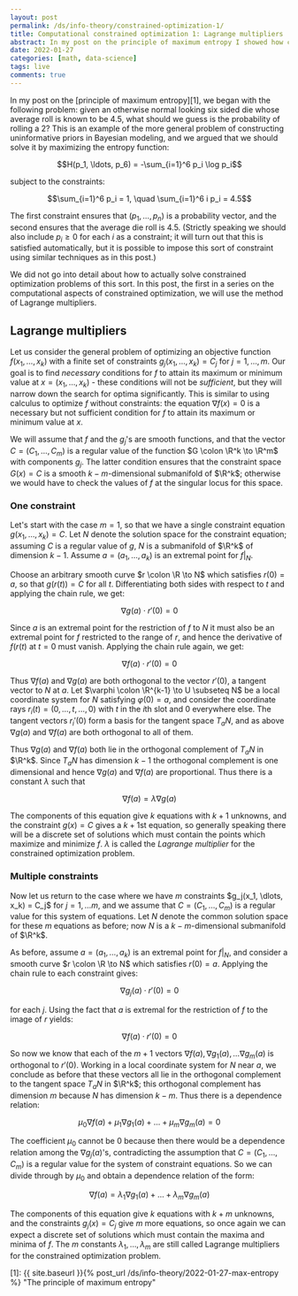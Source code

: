 ```yaml
---
layout: post
permalink: /ds/info-theory/constrained-optimization-1/
title: Computational constrained optimization 1: Lagrange multipliers
abstract: In my post on the principle of maximum entropy I showed how choosing good priors in Bayesian modeling can be expressed as a constrained optimization problem, using (relative) entropy as the objective function. This is the first in a series of posts on computational methods for solving constrained optimization problems, using entropy as a source of examples. This post covers the method of Lagrange multipliers.
date: 2022-01-27
categories: [math, data-science]
tags: live
comments: true
---
```


In my post on the [principle of maximum entropy][1], we began with the following problem: given an otherwise normal looking six sided die whose average roll is known to be $4.5$, what should we guess is the probability of rolling a $2$?
This is an example of the more general problem of constructing uninformative priors in Bayesian modeling, and we argued that we should solve it by maximizing the entropy function:

$$H(p_1, \ldots, p_6) = -\sum_{i=1}^6 p_i \log p_i$$

subject to the constraints:

$$\sum_{i=1}^6 p_i = 1, \quad \sum_{i=1}^6 i p_i = 4.5$$

The first constraint ensures that $(p_1, \ldots, p_n)$ is a probability vector, and the second ensures that the average die roll is $4.5$.
(Strictly speaking we should also include $p_i \geq 0$ for each $i$ as a constraint; it will turn out that this is satisfied automatically, but it is possible to impose this sort of constraint using similar techniques as in this post.)

We did not go into detail about how to actually solve constrained optimization problems of this sort.
In this post, the first in a series on the computational aspects of constrained optimization, we will use the method of Lagrange multipliers.

## Lagrange multipliers

Let us consider the general problem of optimizing an objective function $f(x_1, \ldots, x_k)$ with a finite set of constraints $g_j(x_1, \ldots, x_k) = C_j$ for $j = 1, \ldots, m$.
Our goal is to find _necessary_ conditions for $f$ to attain its maximum or minimum value at $x = (x_1, \ldots, x_k)$ - these conditions will not be _sufficient_, but they will narrow down the search for optima significantly.
This is similar to using calculus to optimize $f$ without constraints: the equation $\nabla f(x) = 0$ is a necessary but not sufficient condition for $f$ to attain its maximum or minimum value at $x$.

We will assume that $f$ and the $g_j$'s are smooth functions, and that the vector $C = (C_1, \ldots, C_m)$ is a regular value of the function $G \colon \R^k \to \R^m$ with components $g_j$.
The latter condition ensures that the constraint space $G(x) = C$ is a smooth $k-m$-dimensional submanifold of $\R^k$; otherwise we would have to check the values of $f$ at the singular locus for this space.

### One constraint

Let's start with the case $m = 1$, so that we have a single constraint equation $g(x_1, \ldots, x_k) = C$.
Let $N$ denote the solution space for the constraint equation; assuming $C$ is a regular value of $g$, $N$ is a submanifold of $\R^k$ of dimension $k-1$.
Assume $a = (a_1, \ldots, a_k)$ is an extremal point for $f \vert_N$.

Choose an arbitrary smooth curve $r \colon \R \to N$ which satisfies $r(0) = a$, so that $g(r(t)) = C$ for all $t$.
Differentiating both sides with respect to $t$ and applying the chain rule, we get:

$$\nabla g(a) \cdot r'(0) = 0$$

Since $a$ is an extremal point for the restriction of $f$ to $N$ it must also be an extremal point for $f$ restricted to the range of $r$, and hence the derivative of $f(r(t)$ at $t=0$ must vanish.
Applying the chain rule again, we get:

$$\nabla f(a) \cdot r'(0) = 0$$

Thus $\nabla f(a)$ and $\nabla g(a)$ are both orthogonal to the vector $r'(0)$, a tangent vector to $N$ at $a$.
Let $\varphi \colon \R^{k-1} \to U \subseteq N$ be a local coordinate system for $N$ satisfying $\varphi(0) = a$, and consider the coordinate rays $r_i(t) = (0, \ldots, t, \ldots, 0)$ with $t$ in the $i$th slot and $0$ everywhere else.
The tangent vectors $r_i'(0)$ form a basis for the tangent space $T_a N$, and as above $\nabla g(a)$ and $\nabla f(a)$ are both orthogonal to all of them.

Thus $\nabla g(a)$ and $\nabla f(a)$ both lie in the orthogonal complement of $T_a N$ in $\R^k$.
Since $T_a N$ has dimension $k-1$ the orthogonal complement is one dimensional and hence $\nabla g(a)$ and $\nabla f(a)$ are proportional.
Thus there is a constant $\lambda$ such that

$$\nabla f(a) = \lambda \nabla g(a)$$

The components of this equation give $k$ equations with $k+1$ unknowns, and the constraint $g(x) = C$ gives a $k+1$st equation, so generally speaking there will be a discrete set of solutions which must contain the points which maximize and minimize $f$.
$\lambda$ is called the _Lagrange multiplier_ for the constrained optimization problem.

### Multiple constraints

Now let us return to the case where we have $m$ constraints $g_j(x_1, \dlots, x_k) = C_j$ for $j = 1, \ldots m$, and we assume that $C = (C_1, \ldots, C_m)$ is a regular value for this system of equations.
Let $N$ denote the common solution space for these $m$ equations as before; now $N$ is a $k-m$-dimensional submanifold of $\R^k$.

As before, assume $a = (a_1, \ldots, a_k)$ is an extremal point for $f \vert_N$, and consider a smooth curve $r \colon \R \to N$ which satisfies $r(0) = a$.
Applying the chain rule to each constraint gives:

$$\nabla g_j(a) \cdot r'(0) = 0$$

for each $j$.
Using the fact that $a$ is extremal for the restriction of $f$ to the image of $r$ yields:

$$\nabla f(a) \cdot r'(0) = 0$$

So now we know that each of the $m+1$ vectors $\nabla f(a), \nabla g_1(a), \ldots \nabla g_m(a)$ is orthogonal to $r'(0)$.
Working in a local coordinate system for $N$ near $a$, we conclude as before that these vectors all lie in the orthogonal complement to the tangent space $T_a N$ in $\R^k$; this orthogonal complement has dimension $m$ because $N$ has dimension $k-m$.
Thus there is a dependence relation:

$$\mu_0 \nabla f(a) + \mu_1 \nabla g_1(a) + \ldots + \mu_m \nabla g_m(a) = 0$$

The coefficient $\mu_0$ cannot be $0$ because then there would be a dependence relation among the $\nabla g_j(a)$'s, contradicting the assumption that $C = (C_1, \ldots, C_m)$ is a regular value for the system of constraint equations.
So we can divide through by $\mu_0$ and obtain a dependence relation of the form:

$$\nabla f(a) = \lambda_1 \nabla g_1(a) + \ldots + \lambda_m \nabla g_m(a)$$

The components of this equation give $k$ equations with $k + m$ unknowns, and the constraints $g_j(x) = C_j$ give $m$ more equations, so once again we can expect a discrete set of solutions which must contain the maxima and minima of $f$.
The $m$ constants $\lambda_1, \ldots, \lambda_m$ are still called Lagrange multipliers for the constrained optimization problem.

[1]: {{ site.baseurl }}{% post_url /ds/info-theory/2022-01-27-max-entropy %} "The principle of maximum entropy"
